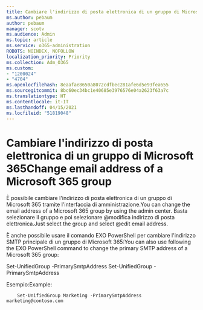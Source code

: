 ```yaml
---
title: Cambiare l'indirizzo di posta elettronica di un gruppo di Microsoft 365
ms.author: pebaum
author: pebaum
manager: scotv
ms.audience: Admin
ms.topic: article
ms.service: o365-administration
ROBOTS: NOINDEX, NOFOLLOW
localization_priority: Priority
ms.collection: Adm_O365
ms.custom:
- "1200024"
- "4704"
ms.openlocfilehash: 8eaafae8650a8072cdfbec281afe6d5e93fea655
ms.sourcegitcommit: 8bc60ec34bc1e40685e3976576e04a2623f63a7c
ms.translationtype: HT
ms.contentlocale: it-IT
ms.lasthandoff: 04/15/2021
ms.locfileid: "51819048"
---
```

# <a name="change-email-address-of-a-microsoft-365-group"></a><span data-ttu-id="1ce54-102">Cambiare l'indirizzo di posta elettronica di un gruppo di Microsoft 365</span><span class="sxs-lookup"><span data-stu-id="1ce54-102">Change email address of a Microsoft 365 group</span></span>

<span data-ttu-id="1ce54-103">È possibile cambiare l'indirizzo di posta elettronica di un gruppo di Microsoft 365 tramite l'interfaccia di amministrazione.</span><span class="sxs-lookup"><span data-stu-id="1ce54-103">You can change the email address of a Microsoft 365 group by using the admin center.</span></span> <span data-ttu-id="1ce54-104">Basta selezionare il gruppo e poi selezionare @modifica indirizzo di posta elettronica.</span><span class="sxs-lookup"><span data-stu-id="1ce54-104">Just select the group and select @edit email address.</span></span>

<span data-ttu-id="1ce54-105">È anche possibile usare il comando EXO PowerShell per cambiare l'indirizzo SMTP principale di un gruppo di Microsoft 365:</span><span class="sxs-lookup"><span data-stu-id="1ce54-105">You can also use following the EXO PowerShell command to change the primary SMTP address of a Microsoft 365 group:</span></span>

<span data-ttu-id="1ce54-106">Set-UnifiedGroup <Group Name> -PrimarySmtpAddress <new SMTP Address></span><span class="sxs-lookup"><span data-stu-id="1ce54-106">Set-UnifiedGroup <Group Name> -PrimarySmtpAddress <new SMTP Address></span></span>

<span data-ttu-id="1ce54-107">Esempio:</span><span class="sxs-lookup"><span data-stu-id="1ce54-107">Example:</span></span>

```
    Set-UnifiedGroup Marketing -PrimarySmtpAddress marketing@contoso.com
```
